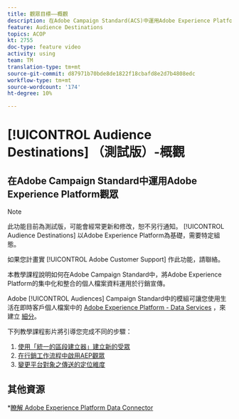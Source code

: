```yaml
---
title: 觀眾目標——概觀
description: 在Adobe Campaign Standard(ACS)中運用Adobe Experience Platform(AEP)Audiences
feature: Audience Destinations
topics: ACOP
kt: 2755
doc-type: feature video
activity: using
team: TM
translation-type: tm+mt
source-git-commit: d87971b70bde8de1822f18cbafd8e2d7b4808edc
workflow-type: tm+mt
source-wordcount: '174'
ht-degree: 10%

---
```



# [!UICONTROL Audience Destinations] （測試版）-概觀

## 在Adobe Campaign Standard中運用Adobe Experience Platform觀眾

>[!NOTE]
>
>此功能目前為測試版，可能會經常更新和修改，恕不另行通知。 [!UICONTROL Audience Destinations] 以Adobe Experience Platform為基礎，需要特定組態。
>
>如果您計畫實 [!UICONTROL Adobe Customer Support] 作此功能，請聯絡。


本教學課程說明如何在Adobe Campaign Standard中，將Adobe Experience Platform的集中化和整合的個人檔案資料運用於行銷宣傳。

Adobe [!UICONTROL Audiences] Campaign Standard中的模組可讓您使用生活在即時客戶個人檔案中的 [Adobe Experience Platform - Data Services](https://www.adobe.io/apis/experienceplatform/home/services.html) ，來建立 [細分](https://docs.adobe.com/content/help/en/platform-learn/tutorials/profiles/understanding-the-real-time-customer-profile.html)。

下列教學課程影片將引導您完成不同的步驟：

1. [使用「統一的區段建立器」建立新的受眾](/help/profiles-and-audiences/audience-destinations/creating-audiences-using-segment-builder.md)
2. [在行銷工作流程中啟用AEP觀眾](/help/profiles-and-audiences/audience-destinations/activating-aep-audiences.md)
3. [變更平台對象之傳送的定位維度](/help/profiles-and-audiences/audience-destinations/changing-targeting-dimension.md)

## 其他資源

*[瞭解 Adobe Experience Platform Data Connector](/help/administrating/adobe-experience-platform-data-connector/understanding-the-adobe-experience-platform-data-connector.md)

